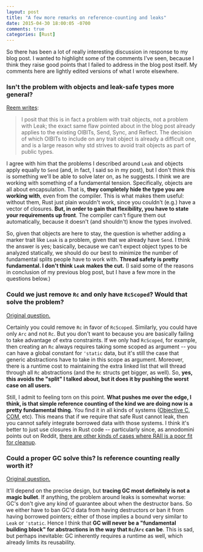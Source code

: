 ```yaml
---
layout: post
title: "A few more remarks on reference-counting and leaks"
date: 2015-04-30 18:00:05 -0700
comments: true
categories: [Rust]
---
```


So there has been a lot of really interesting discussion in response
to my blog post. I wanted to highlight some of the comments I've seen,
because I think they raise good points that I failed to address in the
blog post itself. My comments here are lightly edited versions of what
I wrote elsewhere.

### Isn't the problem with objects and leak-safe types more general?

[Reem writes][1]:

> I posit that this is in fact a problem with trait objects, not a
  problem with Leak; the exact same flaw pointed about in the blog
  post already applies to the existing OIBITs, Send, Sync, and
  Reflect. The decision of which OIBITs to include on any trait object
  is already a difficult one, and is a large reason why std strives to
  avoid trait objects as part of public types.

I agree with him that the problems I described around `Leak` and
objects apply equally to `Send` (and, in fact, I said so in my post),
but I don't think this is something we'll be able to solve later on,
as he suggests. I think we are working with something of a fundamental
tension. Specifically, objects are all about encapsulation. That is,
**they completely hide the type you are working with**, even from the
compiler. This is what makes them useful: without them, Rust just
plain wouldn't work, since you couldn't (e.g.) have a vector of
closures. **But, in order to gain that flexibility, you have to state
your requirements up front**. The compiler can't figure them out
automatically, because it doesn't (and shouldn't) know the types
involved.

[1]: http://www.reddit.com/r/rust/comments/34bj7z/on_referencecounting_and_leaks_from_nmatsakiss/cqtksn3
[2]: http://www.reddit.com/r/rust/comments/34bj7z/on_referencecounting_and_leaks_from_nmatsakiss/cqtrzi7

So, given that objects are here to stay, the question is whether
adding a marker trait like `Leak` is a problem, given that we already
have `Send`. I think the answer is yes; basically, because we can't
expect object types to be analyzed statically, we should do our best
to minimize the number of fundamental splits people have to work
with. **Thread safety is pretty fundamental. I don't think `Leak`
makes the cut.** (I said some of the reasons in conclusion of my
previous blog post, but I have a few more in the questions below.)

### Could we just remove `Rc` and only have `RcScoped`? Would that solve the problem?

[Original question.](http://smallcultfollowing.com/babysteps/blog/2015/04/29/on-reference-counting-and-leaks/#comment-1994859272)

Certainly you could remove `Rc` in favor of `RcScoped`. Similarly, you
could have only `Arc` and not `Rc`. But you don't want to because you
are basically failing to take advantage of extra constraints. If we
only had `RcScoped`, for example, then creating an `Rc` always
requires taking some scoped as argument -- you can have a global
constant for `'static` data, but it's still the case that generic
abstractions have to take in this scope as argument. Moreover, there
is a runtime cost to maintaining the extra linked list that will
thread through all `Rc` abstractions (and the `Rc` structs get bigger,
as well). So, **yes, this avoids the "split" I talked about, but it
does it by pushing the worst case on all users.**

Still, I admit to feeling torn on this point. **What pushes me over
the edge, I think, is that simple reference counting of the kind we
are doing now is a pretty fundamental thing.** You find it in all
kinds of systems
([Objective C](http://clang.llvm.org/docs/AutomaticReferenceCounting.html),
[COM](https://msdn.microsoft.com/en-us/library/windows/desktop/ms687260%28v=vs.85%29.aspx),
etc). This means that if we require that safe Rust cannot leak, then
you cannot safely integrate borrowed data with those systems. I think
it's better to just use closures in Rust code -- particularly since,
as annodomini points out on Reddit,
[there are other kinds of cases where RAII is a poor fit for cleanup](http://www.reddit.com/r/rust/comments/34bj7z/on_referencecounting_and_leaks_from_nmatsakiss/cqt983d).

### Could a proper GC solve this? Is reference counting really worth it?

[Original question.](http://www.reddit.com/r/rust/comments/34bj7z/on_referencecounting_and_leaks_from_nmatsakiss/cqtpxga)

It'll depend on the precise design, but **tracing GC most definitely
is not a magic bullet**. If anything, the problem around leaks is
somewhat worse: GC's don't give any kind of guarantee about when the
destructor bans. So we either have to ban GC'd data from having
destructors or ban it from having borrowed pointers; either of those
implies a bound very similar to `Leak` or `'static`. Hence I think
that **GC will never be a "fundamental building block" for
abstractions in the way that `Rc`/`Arc` can be**. This is sad, but
perhaps inevitable: GC inherently requires a runtime as well, which
already limits its reusability.
